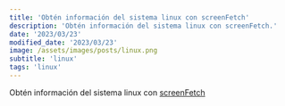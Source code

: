 ```yaml
---
title: 'Obtén información del sistema linux con screenFetch'
description: 'Obtén información del sistema linux con screenFetch.'
date: '2023/03/23'
modified_date: '2023/03/23'
image: /assets/images/posts/linux.png
subtitle: 'linux'
tags: 'linux'
---
```


Obtén información del sistema linux con [screenFetch](https://github.com/KittyKatt/screenFetch)
